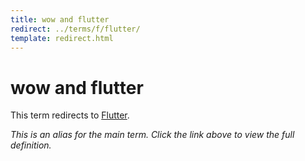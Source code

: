 ```yaml
---
title: wow and flutter
redirect: ../terms/f/flutter/
template: redirect.html
---
```


# wow and flutter

This term redirects to [Flutter](../terms/f/flutter/).

*This is an alias for the main term. Click the link above to view the full definition.*
